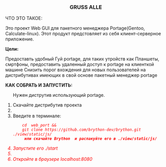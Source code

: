 <div style="text-align: left;">
						<h3 align="center">GRUSS ALLE</h3>

</b>ЧТО  ЭТО  ТАКОЕ:</b>
<p>
Это проект Web GUI для  пакетного менеджера Portage(Gentoo,  Calculate-linux).
Этот продукт предстовляет из себя клиент-серверное приложение.</p>
<b>Цели:</b>
<p>
Предоставть удобный Гуй portage, для таких утройств как Планшеты, смртфоны,
предоставить удаленный доступ к portage на клиенткой машине
Снизить порог вхождения для новых пользователей на дистрибутивах имеющих в свой основе пакетный менеджер portage</p>



<b>КАК СОБРАТЬ И ЗАПУСТИТЬ:</b>
<ol>
<p>Нужен диструтив использующий portage.</p>
<li>Скачайте дистрибутив проекта<li>
<li>Введите в терминале:</li>
	<code>
	<i style="color: red;">cd  web_pоrt &&
	git clone https://github.com/brython-dev/brython.git ./view/static/js/ <i>
	<b> или скачайте Brython  и распакуйте его в ./view/static/js/ </b>
	 </code>
<li>Запустите его ./start<li>
<li>Откройте в браузере localhost:8080</li>
</ol>
<div>
